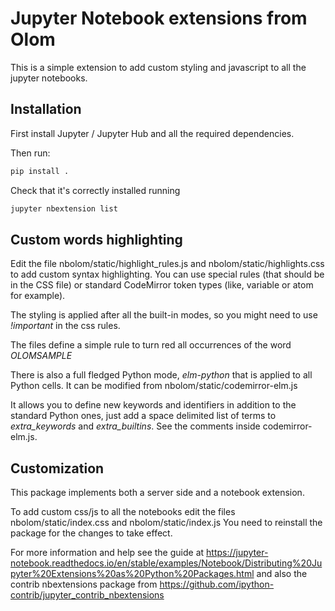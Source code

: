 # Jupyter Notebook extensions from Olom

This is a simple extension to add custom styling and javascript to all the jupyter notebooks.


## Installation

First install Jupyter / Jupyter Hub and all the required dependencies.

Then run:


```bash
pip install .
```


Check that it's correctly installed running


```bash
jupyter nbextension list
```


## Custom words highlighting

Edit the file nbolom/static/highlight_rules.js and nbolom/static/highlights.css to add custom syntax highlighting.
You can use special rules (that should be in the CSS file) or standard CodeMirror token types (like, variable or atom
for example).

The styling is applied after all the built-in modes, so you might need to use *!important* in the css rules.

The files define a simple rule to turn red all occurrences of the word *OLOMSAMPLE*

There is also a full fledged Python mode, *elm-python* that is applied to all Python cells. It can be modified from
nbolom/static/codemirror-elm.js

It allows you to define new keywords and identifiers in addition to the standard Python ones, just add a space delimited
list of terms to *extra_keywords* and *extra_builtins*. See the comments inside codemirror-elm.js.


## Customization

This package implements both a server side and a notebook extension.

To add custom css/js to all the notebooks edit the files nbolom/static/index.css and nbolom/static/index.js
You need to reinstall the package for the changes to take effect.

For more information and help see the guide at
https://jupyter-notebook.readthedocs.io/en/stable/examples/Notebook/Distributing%20Jupyter%20Extensions%20as%20Python%20Packages.html
and also the contrib nbextensions package from https://github.com/ipython-contrib/jupyter_contrib_nbextensions
